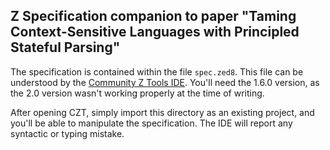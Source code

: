 ## Z Specification companion to paper "Taming Context-Sensitive Languages with Principled Stateful Parsing"

The specification is contained within the file `spec.zed8`.
This file can be understood by the [Community Z Tools IDE][czt]. You'll need the 1.6.0 version,
as the 2.0 version wasn't working properly at the time of writing.

After opening CZT, simply import this directory as an existing project, and you'll be able to
manipulate the specification. The IDE will report any syntactic or typing mistake.

[czt]: https://sourceforge.net/projects/czt/files/czt-ide/2.0-pre1/